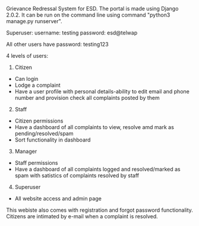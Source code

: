 Grievance Redressal System for ESD.
The portal is made using Django 2.0.2.
It can be run on the command line using command "python3 manage.py runserver".

Superuser:
  username: testing
  password: esd@telwap

All other users have password: testing123

4 levels of users:
1. Citizen
  - Can login
  - Lodge a complaint
  - Have a user profile with personal details-ability to edit email and phone number and provision check all complaints posted by them

2. Staff
  - Citizen permissions
  - Have a dashboard of all complaints to view, resolve amd mark as pending/resolved/spam
  - Sort functionality in dashboard

3. Manager
  - Staff permissions
  - Have a dashboard of all complaints logged and resolved/marked as spam with satistics of complaints resolved by staff

  4. Superuser
  - All website access and admin page

  This webiste also comes with registration and forgot password functionality.
  Citizens are intimated by e-mail when a complaint is resolved.
  
